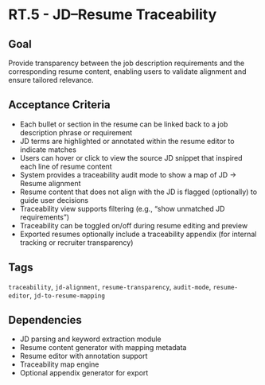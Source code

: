 # RT.5 - JD–Resume Traceability

## Goal
Provide transparency between the job description requirements and the corresponding resume content, enabling users to validate alignment and ensure tailored relevance.

## Acceptance Criteria
- Each bullet or section in the resume can be linked back to a job description phrase or requirement
- JD terms are highlighted or annotated within the resume editor to indicate matches
- Users can hover or click to view the source JD snippet that inspired each line of resume content
- System provides a traceability audit mode to show a map of JD → Resume alignment
- Resume content that does not align with the JD is flagged (optionally) to guide user decisions
- Traceability view supports filtering (e.g., “show unmatched JD requirements”)
- Traceability can be toggled on/off during resume editing and preview
- Exported resumes optionally include a traceability appendix (for internal tracking or recruiter transparency)

## Tags
`traceability`, `jd-alignment`, `resume-transparency`, `audit-mode`, `resume-editor`, `jd-to-resume-mapping`

## Dependencies
- JD parsing and keyword extraction module
- Resume content generator with mapping metadata
- Resume editor with annotation support
- Traceability map engine
- Optional appendix generator for export
